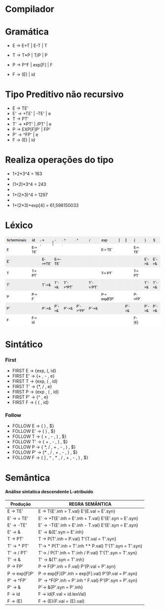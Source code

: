 # Compilador

# Gramática 
* E -> E+T | E-T | T

* T -> T*P | T/P | P

* P -> P^F | exp[F] | F

* F -> (E) | id

# Tipo Preditivo não recursivo
* E  -> TE'
* E' -> +TE' | -TE' | e
* T  -> PT'
* T' -> *PT' | /PT' | e
* P  -> EXP[F]P' | FP'
* P' -> ^FP' | e
* F  -> (E) | id

# Realiza operações do tipo

* 1+2*3^4  			 = 163
* 
* (1+2)*3^4 			= 243
* 
* 1+(2*3)^4 			= 1297
* 
* 1+(2*3)+exp[4]  = 61,598150033


# Léxico

!["tabela"](./tabela_parsing.jpg)


# Sintático

### First 

* FIRST E -> {exp, (, id}
* FIRST E' -> {+ , - , e}
* FIRST T -> {exp, ( , id}
* FIRST T' -> {*, / , e} 
* FIRST P -> {exp , ( , id}
* FIRST P' -> {^ , e}
* FIRST F -> { ( , id}

### Follow 

* FOLLOW E -> { ) , $}
* FOLLOW E' ->  { ) , $}
* FOLLOW T -> { + , - , ) , $}
* FOLLOW T' -> { + , - , ) , $}
* FOLLOW P -> { *, / , + , - , ) , $}
* FOLLOW P' -> {* , / , + , - , ) , $}
* FOLLOW F -> { ] , ^ , * , / , + , - , ) , $}



# Semântica

#### Análise sintatica descendente L-atribuido


| Produção  | REGRA SEMÂNTICA   |
| ------- | -------- |
| E -> TE'   | E -> T{E'.inh = T.val} E'{E.val = E'.syn}   |
| E' -> + TE'   | E' -> +T{E'.inh = E'.inh + T.val} E'{E'.syn = E'.syn} |
| E' -> -TE'|E' -> -T{E'.inh = E'.inh - T.val} E'{E'.syn = E'.syn}   |
| E' -> &| E' -> &{E'.syn = E'.inh} |
| T -> PT'| T -> P{T'.inh = P.val} T'{T.val = T'.syn} |
| T' -> * PT' | T'-> * P{T'.inh = T'.inh ** P.val} T'{T'.syn = T'.syn} |
| T' -> / PT' | T'-> / P{T'.inh = T'.inh / P.val} T'{T'.syn = T'.syn} |
| T' -> &| T' -> &{T'.syn = T'.inh} |
| P -> FP' | P -> F{P'.inh = F.val} P'{P.val = P'.syn}|
| P -> exp[F]P'| P -> exp[F]{P'.inh = exp[F].val} P'{P.val = P'.syn}|
| P' -> ^FP'| P' -> ^F{P'.inh = P'.inh ^ F.val} P'{P'.syn = P'.syn}|
| P' -> &| P'-> &{P'.syn = P'.inh} |
| F -> id| F -> id{F.val = id.lexVal} |
| F -> (E) | F -> (E){F.val = (E).val}|
